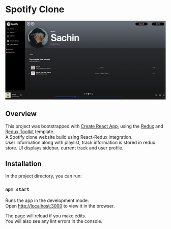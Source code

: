 # Spotify Clone

![preview](spotify-clone.png)

## Overview

This project was bootstrapped with [Create React App](https://github.com/facebook/create-react-app), using the [Redux](https://redux.js.org/) and [Redux Toolkit](https://redux-toolkit.js.org/) template.<br />
A Spotify clone website build using React-Redux integration.<br />
User information along with playlist, track information is stored in redux store. UI displays sidebar, current track and user profile.<br />


## Installation

In the project directory, you can run:

### `npm start`

Runs the app in the development mode.<br />
Open [http://localhost:3000](http://localhost:3000) to view it in the browser.

The page will reload if you make edits.<br />
You will also see any lint errors in the console.